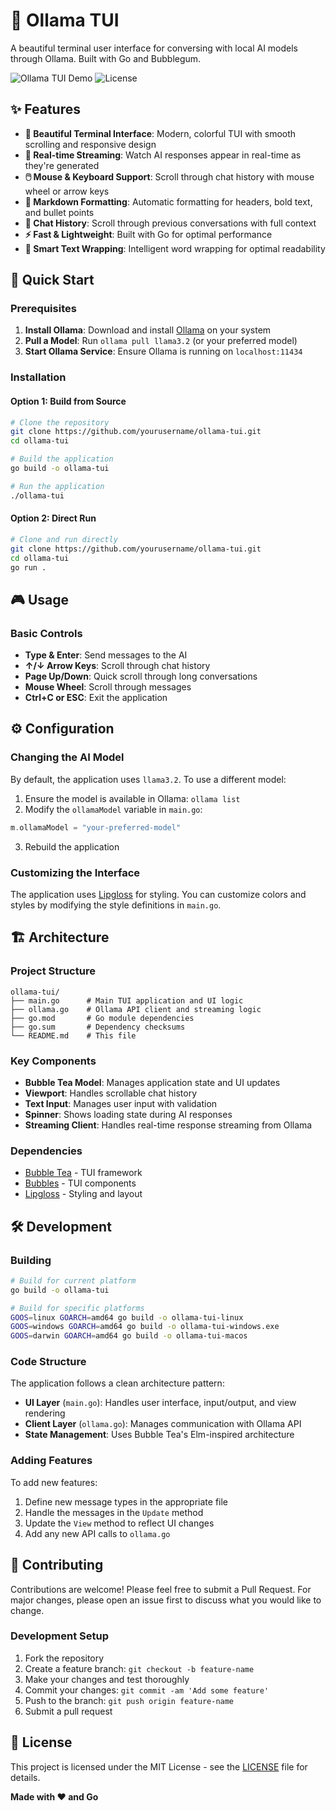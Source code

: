 # 🦙 Ollama TUI

A beautiful terminal user interface for conversing with local AI models through Ollama. Built with Go and Bubblegum.

![Ollama TUI Demo](https://img.shields.io/badge/Go-1.24+-blue.svg)
![License](https://img.shields.io/badge/license-MIT-green.svg)

## ✨ Features

- **🎨 Beautiful Terminal Interface**: Modern, colorful TUI with smooth scrolling and responsive design
- **💬 Real-time Streaming**: Watch AI responses appear in real-time as they're generated
- **🖱️ Mouse & Keyboard Support**: Scroll through chat history with mouse wheel or arrow keys
- **📝 Markdown Formatting**: Automatic formatting for headers, bold text, and bullet points
- **🔄 Chat History**: Scroll through previous conversations with full context
- **⚡ Fast & Lightweight**: Built with Go for optimal performance
- **🎯 Smart Text Wrapping**: Intelligent word wrapping for optimal readability

## 🚀 Quick Start

### Prerequisites

1. **Install Ollama**: Download and install [Ollama](https://ollama.ai/) on your system
2. **Pull a Model**: Run `ollama pull llama3.2` (or your preferred model)
3. **Start Ollama Service**: Ensure Ollama is running on `localhost:11434`

### Installation

#### Option 1: Build from Source

```bash
# Clone the repository
git clone https://github.com/yourusername/ollama-tui.git
cd ollama-tui

# Build the application
go build -o ollama-tui

# Run the application
./ollama-tui
```

#### Option 2: Direct Run

```bash
# Clone and run directly
git clone https://github.com/yourusername/ollama-tui.git
cd ollama-tui
go run .
```

## 🎮 Usage

### Basic Controls

- **Type & Enter**: Send messages to the AI
- **↑/↓ Arrow Keys**: Scroll through chat history
- **Page Up/Down**: Quick scroll through long conversations
- **Mouse Wheel**: Scroll through messages
- **Ctrl+C or ESC**: Exit the application

## ⚙️ Configuration

### Changing the AI Model

By default, the application uses `llama3.2`. To use a different model:

1. Ensure the model is available in Ollama: `ollama list`
2. Modify the `ollamaModel` variable in `main.go`:

```go
m.ollamaModel = "your-preferred-model"
```

3. Rebuild the application

### Customizing the Interface

The application uses [Lipgloss](https://github.com/charmbracelet/lipgloss) for styling. You can customize colors and styles by modifying the style definitions in `main.go`.

## 🏗️ Architecture

### Project Structure

```
ollama-tui/
├── main.go      # Main TUI application and UI logic
├── ollama.go    # Ollama API client and streaming logic
├── go.mod       # Go module dependencies
├── go.sum       # Dependency checksums
└── README.md    # This file
```

### Key Components

- **Bubble Tea Model**: Manages application state and UI updates
- **Viewport**: Handles scrollable chat history
- **Text Input**: Manages user input with validation
- **Spinner**: Shows loading state during AI responses
- **Streaming Client**: Handles real-time response streaming from Ollama

### Dependencies

- [Bubble Tea](https://github.com/charmbracelet/bubbletea) - TUI framework
- [Bubbles](https://github.com/charmbracelet/bubbles) - TUI components
- [Lipgloss](https://github.com/charmbracelet/lipgloss) - Styling and layout

## 🛠️ Development

### Building

```bash
# Build for current platform
go build -o ollama-tui

# Build for specific platforms
GOOS=linux GOARCH=amd64 go build -o ollama-tui-linux
GOOS=windows GOARCH=amd64 go build -o ollama-tui-windows.exe
GOOS=darwin GOARCH=amd64 go build -o ollama-tui-macos
```

### Code Structure

The application follows a clean architecture pattern:

- **UI Layer** (`main.go`): Handles user interface, input/output, and view rendering
- **Client Layer** (`ollama.go`): Manages communication with Ollama API
- **State Management**: Uses Bubble Tea's Elm-inspired architecture

### Adding Features

To add new features:

1. Define new message types in the appropriate file
2. Handle the messages in the `Update` method
3. Update the `View` method to reflect UI changes
4. Add any new API calls to `ollama.go`

## 🤝 Contributing

Contributions are welcome! Please feel free to submit a Pull Request. For major changes, please open an issue first to discuss what you would like to change.

### Development Setup

1. Fork the repository
2. Create a feature branch: `git checkout -b feature-name`
3. Make your changes and test thoroughly
4. Commit your changes: `git commit -am 'Add some feature'`
5. Push to the branch: `git push origin feature-name`
6. Submit a pull request

## 📝 License

This project is licensed under the MIT License - see the [LICENSE](LICENSE) file for details.

**Made with ❤️ and Go** 